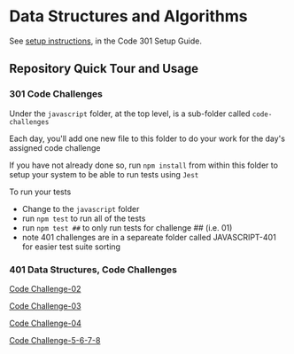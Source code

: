 # Data Structures and Algorithms

See [setup instructions](https://codefellows.github.io/setup-guide/code-301/3-code-challenges), in the Code 301 Setup Guide.

## Repository Quick Tour and Usage

### 301 Code Challenges

Under the `javascript` folder, at the top level, is a sub-folder called `code-challenges`

Each day, you'll add one new file to this folder to do your work for the day's assigned code challenge

If you have not already done so, run `npm install` from within this folder to setup your system to be able to run tests using `Jest`

To run your tests

- Change to the `javascript` folder
- run `npm test` to run all of the tests
- run `npm test ##` to only run tests for challenge ## (i.e. 01)
- note 401 challenges are in a separeate folder called JAVASCRIPT-401 for easier test suite sorting

### 401 Data Structures, Code Challenges

[Code Challenge-02](./javascript-401/challenge-class01/README.md)

[Code Challenge-03](./javascript-401/challenge-class-02/README.md)

[Code Challenge-04](./javascript-401/challenge-class-03/README.md)

[Code Challenge-5-6-7-8](./javascript-401/challenge-class-04/README.md)

